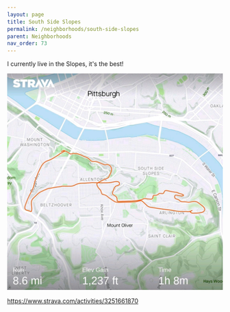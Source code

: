 ```yaml
---
layout: page
title: South Side Slopes
permalink: /neighborhoods/south-side-slopes
parent: Neighborhoods
nav_order: 73
---
```


I currently live in the Slopes, it's the best!

![strava7564861820348355053](../images/strava7564861820348355053.jpg)

https://www.strava.com/activities/3251661870

